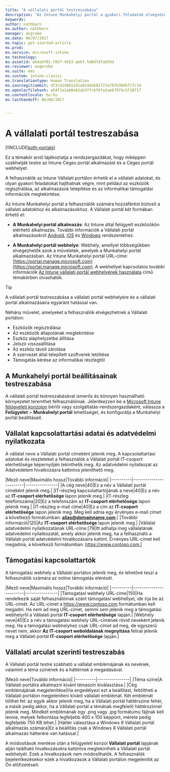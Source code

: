 ```yaml
---
title: "A vállalati portál testreszabása"
description: "Az Intune Munkahelyi portál a gyakori feladatok elvégzését teszi lehetővé a felhasználók számára (például az eszközök regisztrálását, az alkalmazások telepítését és az informatikai osztály adatainak megkeresését)."
keywords: 
author: nathbarn
ms.author: nathbarn
manager: angrobe
ms.date: 06/07/2017
ms.topic: get-started-article
ms.prod: 
ms.service: microsoft-intune
ms.technology: 
ms.assetid: eb4a9f01-f857-4563-ab6f-5d0d7dfa659d
ms.reviewer: angerobe
ms.suite: ems
ms.custom: intune-classic
ms.translationtype: Human Translation
ms.sourcegitcommit: df3c42d8b52d1a01ddab82727e707639d5f77c16
ms.openlocfilehash: e54f1a2ab0e62ab3ffcbf6fa1ae6f974c5f18717
ms.contentlocale: hu-hu
ms.lasthandoff: 06/08/2017


---
```


# <a name="customize-the-company-portal"></a>A vállalati portál testreszabása

[!INCLUDE[both-portals](./includes/note-for-both-portals.md)]

Ez a témakör arról tájékoztatja a rendszergazdákat, hogy miképpen szabhatják testre az Intune Céges portál alkalmazást és a Céges portál webhelyet.

A felhasználók az Intune Vállalati portálon érhetik el a vállalati adatokat, és olyan gyakori feladatokat hajthatnak végre, mint például az eszközök regisztrálása, az alkalmazások telepítése és az informatikai támogatási információk megtekintése.

Az Intune Munkahelyi portál a felhasználók számára hozzáférést biztosít a vállalati adatokhoz és alkalmazásokhoz. A Vállalati portál két formában érhető el:

-   **A Munkahelyi portál alkalmazás**: Az Intune által felügyelt eszközökön elérhető alkalmazás. További információk a Vállalati portál alkalmazásokról [Android](/intune-user-help/using-your-android-device-with-intune), [iOS](/intune-user-help/using-your-iOS-or-macOS-device-with-intune) és [Windows](/intune-user-help/using-your-windows-device-with-intune) rendszerekhez.


- **A Munkahelyi portál webhelye**: Webhely, amellyel többségükben elvégezhetők azok a műveletek, amelyek a Munkahelyi portál alkalmazásban. Az Intune Munkahelyi portál URL-címe: [https://portal.manage.microsoft.com](https://portal.manage.microsoft.com). A webhellyel kapcsolatos további információk [Az Intune vállalati portál webhelyének használata](/intune-user-help/using-the-intune-company-portal-website) című témakörben olvashatók.

> [!TIP]
> A vállalati portál testreszabása a vállalati portál webhelyére és a vállalati portál alkalmazásaira egyaránt hatással van.

Néhány művelet, amelyeket a felhasználók elvégezhetnek a Vállalati portálon:

-   Eszközök regisztrálása
-   Az eszközök állapotának megtekintése
-   Eszköz alaphelyzetbe állítása
-   Jelszó visszaállítása
-   Az eszköz távoli zárolása
-   A szervezet által telepített szoftverek letöltése
-   Támogatás kérése az informatikai részlegtől

## <a name="customize-company-portal-settings"></a>A Munkahelyi portál beállításainak testreszabása
A vállalati portál testreszabásával ismerős és könnyen használható környezetet teremthet felhasználóinak. Jelentkezzen be a [Microsoft Intune felügyeleti konzolon](https://manage.microsoft.com) bérlői vagy szolgáltatás-rendszergazdaként, válassza a **Felügyelet** &gt; **Munkahelyi portál** lehetőséget, és konfigurálja a Munkahelyi portál beállításait.

## <a name="company-contact-information-and-privacy-statement"></a>Vállalat kapcsolattartási adatai és adatvédelmi nyilatkozata
A vállalat neve a Vállalati portál címeként jelenik meg. A kapcsolattartási adatokat és részleteket a felhasználók a Vállalati portál IT-csoport elérhetősége képernyőjén tekinthetik meg. Az adatvédelmi nyilatkozat az Adatvédelem hivatkozásra kattintva jeleníthető meg.

|Mező neve|Maximális hossz|További információ|
    |----------|------------------------|----------------|
    |A cég neve|40|Ez a név a Vállalati portál címeként jelenik meg.|
    |IT-részleg kapcsolattartójának a neve|40|Ez a név az **IT-csoport elérhetősége** lapon jelenik meg.|
    |IT-részleg telefonszáma|20|Ez a telefonszám az **IT-csoport elérhetősége** lapon jelenik meg.|
    |IT-részleg e-mail címe|40|Ez a cím az **IT-csoport elérhetősége** lapon jelenik meg. Meg kell adnia egy érvényes e-mail címet a következő formátumban: **alias@domainname.com**.|
    |További információ|120|Az **IT-csoport elérhetősége** lapon jelenik meg.|
    |Vállalat adatvédelmi nyilatkozatának URL-címe:|79|Itt adhatja meg vállalatának adatvédelmi nyilatkozatát, amely akkor jelenik meg, ha a felhasználó a Vállalati portál adatvédelmi hivatkozásaira kattint. Érvényes URL-címet kell megadnia, a következő formátumban: https://www.contoso.com.|

## <a name="support-contacts"></a>Támogatási kapcsolattartók
A támogatási webhely a Vállalati portálon jelenik meg, és lehetővé teszi a felhasználók számára az online támogatás elérését.

|Mező neve|Maximális hossz|További információ|
    |----------|------------------------|----------------|
    |Támogatási webhely URL-címe|150|Ha rendelkezik saját felhasználóinak szánt támogatási webhellyel, ide írja be az URL-címét. Az URL-címet a https://www.contoso.com formátumban kell megadni. Ha nem ad meg URL-címet, semmi sem jelenik meg a támogatási webhelyről a Vállalati portál **IT-csoport elérhetősége** lapján.|
    |Webhely neve|40|Ez a név a támogatási webhely URL-címének rövid neveként jelenik meg. Ha a támogatási webhelyhez csak URL-címet ad meg, de egyszerű nevet nem, akkor **Az IT-csoport weboldalának megnyitása** felirat jelenik meg a Vállalati portál **IT-csoport elérhetősége** lapján.|

## <a name="company-branding-customization"></a>Vállalati arculat szerinti testreszabás
A Vállalati portál testre szabható a vállalat emblémájának és nevének, valamint a téma színének és a háttérnek a megadásával.

|Mező neve|További információ|
    |----------|----------------|
    |Téma színe|A Vállalati portálra alkalmazni kívánt témaszín kiválasztása.|
    |Cég emblémájának megjelenítése|Ha engedélyezi ezt a beállítást, feltöltheti a Vállalati portálon megjeleníteni kívánt vállalati emblémát. Két emblémát tölthet fel: az egyik akkor jelenik meg, ha a Vállalati portál háttérszíne fehér, a másik pedig akkor, ha a Vállalati portál a témának megfelelő háttérszínnel jelenik meg. Mindkét emblémának egy .png vagy .jpg formátumú fájlnak kell lennie, melyek felbontása legfeljebb 400 x 100 képpont, mérete pedig legfeljebb 750 KB lehet.|
    |Háttér választása a Windows 8 Vállalati portál alkalmazás számára|Ez a beállítás csak a Windows 8 Vállalati portál alkalmazás hátterére van hatással.|


A módosítások mentése után a felügyeleti konzol **Vállalati portál** lapjának alján található hivatkozásokra kattintva megtekintheti a Vállalati portál webhelyét. Ezek a hivatkozások nem módosíthatók. A felhasználók bejelentkezésekor ezek a hivatkozások a Vállalati portálon megjelenítik az Ön előfizetéseit.

